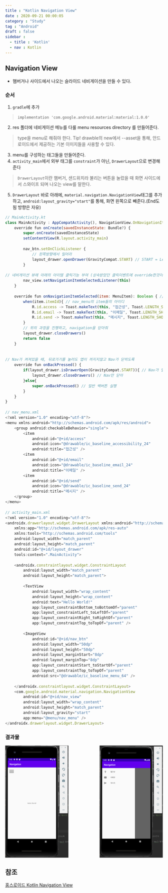 ```yaml
---
title : "Kotlin Navigation View"
date : 2020-09-21 00:00:05
category : "Study"
tag : "Android"
draft : false
sidebar : 
  - title : 'Kotlin'
  - nav : Kotlin    
--- 
```

## Navigation View
* 햄버거나 사이드에서 나오는 슬라이드 네비게이션을 만들 수 있다.

### 순서
1. `gradle`에 추가
> `implementation 'com.google.android.material:material:1.0.0'`
2. res 폴더에 네비게이션 메뉴를 다룰 menu resources directory 를 만들어준다.
> type을 menu로 해줘야 한다.
> Tip! drawble의 new에서 --asset을 통해, 안드로이드에서 제공하는 기본 이미지들을 사용할 수 있다.
3. menu를 구성하는 태그들을 만들어준다.  
4. `activity_main`에서 외부 태그를 `constraint`가 아닌, `DrawerLayout`으로 변경해준다
> `DrawerLayout`이란 햄버거, 샌드위치라 불리는 버튼을 눌렀을 때 화면 사이드에서 스와이프 되며 나오는 view를 말한다.
5. `DrawerLayout` 바로 아래에, `material.navigation.NavigationView`태그를 추가하고, `android:layout_gravity="start"`를 통해, 화면 왼쪽으로 빼준다.(End도 됨 방향은 자유)


```javascript
// MainActivity.kt
class MainActivity : AppCompatActivity(), NavigationView.OnNavigationItemSelectedListener { // Navigation 관련 클래스들을을 상속받음
    override fun onCreate(savedInstanceState: Bundle?) {
        super.onCreate(savedInstanceState)
        setContentView(R.layout.activity_main)

        nav_btn.setOnClickListener {
            // 왼쪽방향에서 밀어라
            layout_drawer.openDrawer(GravityCompat.START) // START = Left, END = Right
        }

// 네비게이션 뷰에 아래의 아이템 클릭기능 부여 (상속받았던 클릭이벤트에 override한것이기 때문에, this)
        nav_view.setNavigationItemSelectedListener(this)
    }

    override fun onNavigationItemSelected(item: MenuItem): Boolean { // Navigaion 메뉴 클릭 시 수행
        when(item.itemId){ // nav_menu의 item들의 아이디
            R.id.access -> Toast.makeText(this, "접근성", Toast.LENGTH_SHORT).show()
            R.id.email -> Toast.makeText(this, "이메일", Toast.LENGTH_SHORT).show()
            R.id.send -> Toast.makeText(this, "메시지", Toast.LENGTH_SHORT).show()
        }
        // 위의 과정을 진행하고, navigation을 닫아줘
        layout_drawer.closeDrawers()
        return false
    }


// Nav가 켜져있을 때, 뒤로가기를 눌러도 앱이 꺼지지않고 Nav가 닫히도록
    override fun onBackPressed() {
        if(layout_drawer.isDrawerOpen(GravityCompat.START)){ // Nav가 열려있는 상태면
            layout_drawer.closeDrawers() // Nav만 닫아
        }else{
            super.onBackPressed() // 일반 백버튼 실행
        }
    }
}

// nav_menu.xml
<?xml version="1.0" encoding="utf-8"?>
<menu xmlns:android="http://schemas.android.com/apk/res/android">
    <group android:checkableBehavior="single">
        <item
            android:id="@+id/access"
            android:icon="@drawable/ic_baseline_accessibility_24"
            android:title="접근성" />
        <item
            android:id="@+id/email"
            android:icon="@drawable/ic_baseline_email_24"
            android:title="이메일" />
        <item
            android:id="@+id/send"
            android:icon="@drawable/ic_baseline_send_24"
            android:title="메시지" />
    </group>
</menu>

// activity_main.xml
<?xml version="1.0" encoding="utf-8"?>
<androidx.drawerlayout.widget.DrawerLayout xmlns:android="http://schemas.android.com/apk/res/android"
    xmlns:app="http://schemas.android.com/apk/res-auto"
    xmlns:tools="http://schemas.android.com/tools"
    android:layout_width="match_parent"
    android:layout_height="match_parent"
    android:id="@+id/layout_drawer"
    tools:context=".MainActivity">

    <androidx.constraintlayout.widget.ConstraintLayout
        android:layout_width="match_parent"
        android:layout_height="match_parent">

        <TextView
            android:layout_width="wrap_content"
            android:layout_height="wrap_content"
            android:text="Hello World!"
            app:layout_constraintBottom_toBottomOf="parent"
            app:layout_constraintLeft_toLeftOf="parent"
            app:layout_constraintRight_toRightOf="parent"
            app:layout_constraintTop_toTopOf="parent" />

        <ImageView
            android:id="@+id/nav_btn"
            android:layout_width="50dp"
            android:layout_height="50dp"
            android:layout_marginStart="8dp"
            android:layout_marginTop="8dp"
            app:layout_constraintStart_toStartOf="parent"
            app:layout_constraintTop_toTopOf="parent"
            android:src="@drawable/ic_baseline_menu_64" />

    </androidx.constraintlayout.widget.ConstraintLayout>
    <com.google.android.material.navigation.NavigationView
        android:id="@+id/nav_view"
        android:layout_width="wrap_content"
        android:layout_height="match_parent"
        android:layout_gravity="start"
        app:menu="@menu/nav_menu" />
</androidx.drawerlayout.widget.DrawerLayout>
```

### 결과물
<div style="display : flex; justify-content : space-between;">
  <img style="display : inlneblock; width : 40%" src="https://github.com/sangmin802/Kotlin_Android/blob/master/HongLecture/Navigation/app/src/main/res/drawable-v24/nav1.PNG?raw=true" alt="result1">
  <img style="display : inlneblock; width : 40%" src="https://github.com/sangmin802/Kotlin_Android/blob/master/HongLecture/Navigation/app/src/main/res/drawable-v24/nav2.PNG?raw=true" alt="result2">
</div>

<!-- 
### 결과물
<div style="text-align : center;">
  <img src="https://github.com/sangmin802/Kotlin_Android/blob/master/HongLecture/ListView/app/src/main/res/drawable-v24/listview2.PNG?raw=true" alt="result2">
</div> -->

## 참조
[홍스로이드 Kotlin Navigation View](https://www.youtube.com/watch?v=ALTFLXKiPUY&list=PLC51MBz7PMywN2GJ53aF0UO5fnHGjW35a&index=6)